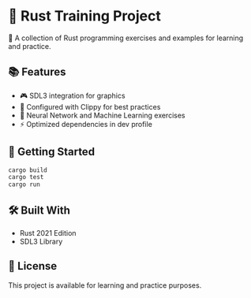 # 🦀 Rust Training Project

🎯 A collection of Rust programming exercises and examples for learning and practice.

## 📚 Features

- 🎮 SDL3 integration for graphics
- 🔧 Configured with Clippy for best practices
- 📝 Neural Network and Machine Learning exercises
- ⚡ Optimized dependencies in dev profile

## 🚀 Getting Started

```bash
cargo build
cargo test
cargo run
```

## 🛠️ Built With

- Rust 2021 Edition
- SDL3 Library

## 📖 License

This project is available for learning and practice purposes.
